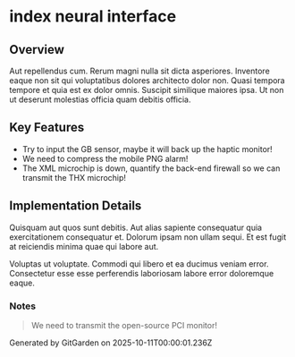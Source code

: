 # index neural interface

## Overview
Aut repellendus cum. Rerum magni nulla sit dicta asperiores. Inventore eaque non sit qui voluptatibus dolores architecto dolor non. Quasi tempora tempore et quia est ex dolor omnis. Suscipit similique maiores ipsa. Ut non ut deserunt molestias officia quam debitis officia.

## Key Features
- Try to input the GB sensor, maybe it will back up the haptic monitor!
- We need to compress the mobile PNG alarm!
- The XML microchip is down, quantify the back-end firewall so we can transmit the THX microchip!

## Implementation Details
Quisquam aut quos sunt debitis. Aut alias sapiente consequatur quia exercitationem consequatur et. Dolorum ipsam non ullam sequi. Et est fugit at reiciendis minima quae qui labore aut.
 Voluptas ut voluptate. Commodi qui libero et ea ducimus veniam error. Consectetur esse esse perferendis laboriosam labore error doloremque eaque.

### Notes
> We need to transmit the open-source PCI monitor!

Generated by GitGarden on 2025-10-11T00:00:01.236Z
